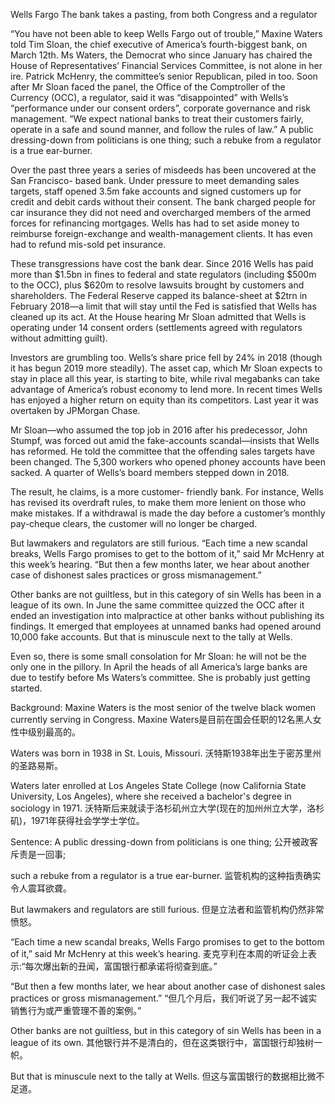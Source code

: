 Wells Fargo
The bank takes a pasting, from both Congress and a regulator

“You have not been able to keep Wells Fargo out of trouble,” Maxine Waters told Tim Sloan, the chief executive of America’s fourth-biggest bank, on March 12th. Ms Waters, the Democrat who since January has chaired the House of Representatives’ Financial Services Committee, is not alone in her ire. Patrick McHenry, the committee’s senior Republican, piled in too. Soon after Mr Sloan faced the panel, the Office of the Comptroller of the Currency (OCC), a regulator, said it was “disappointed” with Wells’s “performance under our consent orders”, corporate governance and risk management. “We expect national banks to treat their customers fairly, operate in a safe and sound manner, and follow the rules of law.” A public dressing-down from politicians is one thing; such a rebuke from a regulator is a true ear-burner.

Over the past three years a series of misdeeds has been uncovered at the San Francisco- based bank. Under pressure to meet demanding sales targets, staff opened 3.5m fake accounts and signed customers up for credit and debit cards without their consent. The bank charged people for car insurance they did not need and overcharged members of the armed forces for refinancing mortgages. Wells has had to set aside money to reimburse foreign-exchange and wealth-management clients. It has even had to refund mis-sold pet insurance.

These transgressions have cost the bank dear. Since 2016 Wells has paid more than $1.5bn in fines to federal and state regulators (including $500m to the OCC), plus $620m to resolve lawsuits brought by customers and shareholders. The Federal Reserve capped its balance-sheet at $2trn in February 2018—a limit that will stay until the Fed is satisfied that Wells has cleaned up its act. At the House hearing Mr Sloan admitted that Wells is operating under 14 consent orders (settlements agreed with regulators without admitting guilt).

Investors are grumbling too. Wells’s share price fell by 24% in 2018 (though it has begun 2019 more steadily). The asset cap, which Mr Sloan expects to stay in place all this year, is starting to bite, while rival megabanks can take advantage of America’s robust economy to lend more. In recent times Wells has enjoyed a higher return on equity than its competitors. Last year it was overtaken by JPMorgan Chase.

Mr Sloan—who assumed the top job in 2016 after his predecessor, John Stumpf, was forced out amid the fake-accounts scandal—insists that Wells has reformed. He told the committee that the offending sales targets have been changed. The 5,300 workers who opened phoney accounts have been sacked. A quarter of Wells’s board members stepped down in 2018.

The result, he claims, is a more customer- friendly bank. For instance, Wells has revised its overdraft rules, to make them more lenient on those who make mistakes. If a withdrawal is made the day before a customer’s monthly pay-cheque clears, the customer will no longer be charged.

But lawmakers and regulators are still furious. “Each time a new scandal breaks, Wells Fargo promises to get to the bottom of it,” said Mr McHenry at this week’s hearing. “But then a few months later, we hear about another case of dishonest sales practices or gross mismanagement.”

Other banks are not guiltless, but in this category of sin Wells has been in a league of its own. In June the same committee quizzed the OCC after it ended an investigation into malpractice at other banks without publishing its findings. It emerged that employees at unnamed banks had opened around 10,000 fake accounts. But that is minuscule next to the tally at Wells.

Even so, there is some small consolation for Mr Sloan: he will not be the only one in the pillory. In April the heads of all America’s large banks are due to testify before Ms Waters’s committee. She is probably just getting started.

Background:
Maxine Waters is the most senior of the twelve black women currently serving in Congress.
Maxine Waters是目前在国会任职的12名黑人女性中级别最高的。

Waters was born in 1938 in St. Louis, Missouri.
沃特斯1938年出生于密苏里州的圣路易斯。

Waters later enrolled at Los Angeles State College (now California State University, Los Angeles), where she received a bachelor's degree in sociology in 1971.
沃特斯后来就读于洛杉矶州立大学(现在的加州州立大学，洛杉矶)，1971年获得社会学学士学位。

Sentence:
A public dressing-down from politicians is one thing;
公开被政客斥责是一回事;

such a rebuke from a regulator is a true ear-burner.
监管机构的这种指责确实令人震耳欲聋。

But lawmakers and regulators are still furious.
但是立法者和监管机构仍然非常愤怒。

“Each time a new scandal breaks, Wells Fargo promises to get to the bottom of it,” said Mr McHenry at this week’s hearing.
麦克亨利在本周的听证会上表示:“每次爆出新的丑闻，富国银行都承诺将彻查到底。”

“But then a few months later, we hear about another case of dishonest sales practices or gross mismanagement.”
“但几个月后，我们听说了另一起不诚实销售行为或严重管理不善的案例。”

Other banks are not guiltless, but in this category of sin Wells has been in a league of its own.
其他银行并不是清白的，但在这类银行中，富国银行却独树一帜。

But that is minuscule next to the tally at Wells.
但这与富国银行的数据相比微不足道。